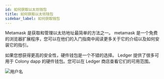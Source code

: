 ```yaml
---
id: 如何获取以太坊钱包
title: 如何获取以太坊钱包
sidebar_label: 如何获取钱包
---
```


Metamask 是获取和管理以太坊地址最简单的方法之一。 metamask 是一个免费的浏览器扩展程序，您可以在他们的入门指南中阅读更多关于它的介绍以及如何安装它的指引。



如果您想获得更高的安全性，硬件钱包是一个不错的选择。 Ledger 提供了很多可用于 Colony dapp 的硬件钱包。您可以在 Ledger 商店查看它们的可用范围。

![用户名](assets/how-to-get-an-ethereum-wallet/1.jpg)
